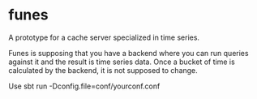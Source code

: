 funes
=====

A prototype for a cache server specialized in time series.

Funes is supposing that you have a backend where you can run queries against it and the result is time series data.
Once a bucket of time is calculated by the backend, it is not supposed to change.  

Use sbt run -Dconfig.file=conf/yourconf.conf